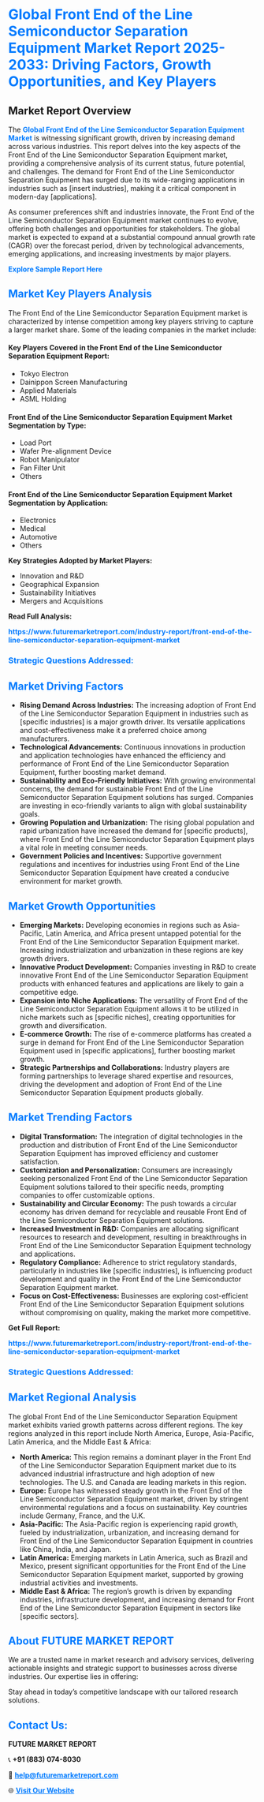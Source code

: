 <h1 style="color: #007BFF;">Global Front End of the Line Semiconductor Separation Equipment Market Report 2025-2033: Driving Factors, Growth Opportunities, and Key Players</h1>

<section id="overview">
<h2>Market Report Overview</h2>
<p>The <a href="https://www.futuremarketreport.com/industry-report/front-end-of-the-line-semiconductor-separation-equipment-market" style="color: #007BFF; text-decoration: none;"><strong>Global Front End of the Line Semiconductor Separation Equipment Market</strong></a> is witnessing significant growth, driven by increasing demand across various industries. This report delves into the key aspects of the Front End of the Line Semiconductor Separation Equipment market, providing a comprehensive analysis of its current status, future potential, and challenges. The demand for Front End of the Line Semiconductor Separation Equipment has surged due to its wide-ranging applications in industries such as [insert industries], making it a critical component in modern-day [applications].</p>
<p>As consumer preferences shift and industries innovate, the Front End of the Line Semiconductor Separation Equipment market continues to evolve, offering both challenges and opportunities for stakeholders. The global market is expected to expand at a substantial compound annual growth rate (CAGR) over the forecast period, driven by technological advancements, emerging applications, and increasing investments by major players.</p>
</section>

<section id="overview">
<p><a href="https://www.futuremarketreport.com/request-sample/reportId=54522" style="color: #007BFF; text-decoration: none;"><strong>Explore Sample Report Here</strong></a></p>
</section>

<section id="key-players">
<h2 style="color: #007BFF;">Market Key Players Analysis</h2>
<p>The Front End of the Line Semiconductor Separation Equipment market is characterized by intense competition among key players striving to capture a larger market share. Some of the leading companies in the market include:</p>
<h4>Key Players Covered in the Front End of the Line Semiconductor Separation Equipment Report:</h4>
<ul><li>Tokyo Electron</li><li>Dainippon Screen Manufacturing</li><li>Applied Materials</li><li>ASML Holding</li></ul>
<h4>Front End of the Line Semiconductor Separation Equipment Market Segmentation by Type:</h4>
<ul><li>Load Port</li><li>Wafer Pre-alignment Device</li><li>Robot Manipulator</li><li>Fan Filter Unit</li><li>Others</li></ul>

<h4>Front End of the Line Semiconductor Separation Equipment Market Segmentation by Application:</h4>
<ul><li>Electronics</li><li>Medical</li><li>Automotive</li><li>Others</li></ul>
<p><strong>Key Strategies Adopted by Market Players:</strong></p>
<ul>
<li>Innovation and R&D</li>
<li>Geographical Expansion</li>
<li>Sustainability Initiatives</li>
<li>Mergers and Acquisitions</li>
</ul>
</section>

<section>
<p><strong>Read Full Analysis: </strong></p><a href="https://www.futuremarketreport.com/industry-report/front-end-of-the-line-semiconductor-separation-equipment-market" style="color: #007BFF; text-decoration: none;"><strong>https://www.futuremarketreport.com/industry-report/front-end-of-the-line-semiconductor-separation-equipment-market</strong></a>
<h3 style="color: #007BFF;">Strategic Questions Addressed:</h3>
</section>

<section id="driving-factors">
<h2 style="color: #007BFF;">Market Driving Factors</h2>
<ul>
<li><strong>Rising Demand Across Industries:</strong> The increasing adoption of Front End of the Line Semiconductor Separation Equipment in industries such as [specific industries] is a major growth driver. Its versatile applications and cost-effectiveness make it a preferred choice among manufacturers.</li>
<li><strong>Technological Advancements:</strong> Continuous innovations in production and application technologies have enhanced the efficiency and performance of Front End of the Line Semiconductor Separation Equipment, further boosting market demand.</li>
<li><strong>Sustainability and Eco-Friendly Initiatives:</strong> With growing environmental concerns, the demand for sustainable Front End of the Line Semiconductor Separation Equipment solutions has surged. Companies are investing in eco-friendly variants to align with global sustainability goals.</li>
<li><strong>Growing Population and Urbanization:</strong> The rising global population and rapid urbanization have increased the demand for [specific products], where Front End of the Line Semiconductor Separation Equipment plays a vital role in meeting consumer needs.</li>
<li><strong>Government Policies and Incentives:</strong> Supportive government regulations and incentives for industries using Front End of the Line Semiconductor Separation Equipment have created a conducive environment for market growth.</li>
</ul>
</section>

<section id="growth-opportunities">
<h2 style="color: #007BFF;">Market Growth Opportunities</h2>
<ul>
<li><strong>Emerging Markets:</strong> Developing economies in regions such as Asia-Pacific, Latin America, and Africa present untapped potential for the Front End of the Line Semiconductor Separation Equipment market. Increasing industrialization and urbanization in these regions are key growth drivers.</li>
<li><strong>Innovative Product Development:</strong> Companies investing in R&D to create innovative Front End of the Line Semiconductor Separation Equipment products with enhanced features and applications are likely to gain a competitive edge.</li>
<li><strong>Expansion into Niche Applications:</strong> The versatility of Front End of the Line Semiconductor Separation Equipment allows it to be utilized in niche markets such as [specific niches], creating opportunities for growth and diversification.</li>
<li><strong>E-commerce Growth:</strong> The rise of e-commerce platforms has created a surge in demand for Front End of the Line Semiconductor Separation Equipment used in [specific applications], further boosting market growth.</li>
<li><strong>Strategic Partnerships and Collaborations:</strong> Industry players are forming partnerships to leverage shared expertise and resources, driving the development and adoption of Front End of the Line Semiconductor Separation Equipment products globally.</li>
</ul>
</section>

<section id="trending-factors">
<h2 style="color: #007BFF;">Market Trending Factors</h2>
<ul>
<li><strong>Digital Transformation:</strong> The integration of digital technologies in the production and distribution of Front End of the Line Semiconductor Separation Equipment has improved efficiency and customer satisfaction.</li>
<li><strong>Customization and Personalization:</strong> Consumers are increasingly seeking personalized Front End of the Line Semiconductor Separation Equipment solutions tailored to their specific needs, prompting companies to offer customizable options.</li>
<li><strong>Sustainability and Circular Economy:</strong> The push towards a circular economy has driven demand for recyclable and reusable Front End of the Line Semiconductor Separation Equipment solutions.</li>
<li><strong>Increased Investment in R&D:</strong> Companies are allocating significant resources to research and development, resulting in breakthroughs in Front End of the Line Semiconductor Separation Equipment technology and applications.</li>
<li><strong>Regulatory Compliance:</strong> Adherence to strict regulatory standards, particularly in industries like [specific industries], is influencing product development and quality in the Front End of the Line Semiconductor Separation Equipment market.</li>
<li><strong>Focus on Cost-Effectiveness:</strong> Businesses are exploring cost-efficient Front End of the Line Semiconductor Separation Equipment solutions without compromising on quality, making the market more competitive.</li>
</ul>
</section>

<section>
<p><strong>Get Full Report: </strong></p><a href="https://www.futuremarketreport.com/industry-report/front-end-of-the-line-semiconductor-separation-equipment-market" style="color: #007BFF; text-decoration: none;"><strong>https://www.futuremarketreport.com/industry-report/front-end-of-the-line-semiconductor-separation-equipment-market</strong></a>
<h3 style="color: #007BFF;">Strategic Questions Addressed:</h3>
</section>


<section id="regional-analysis">
<h2 style="color: #007BFF;">Market Regional Analysis</h2>
<p>The global Front End of the Line Semiconductor Separation Equipment market exhibits varied growth patterns across different regions. The key regions analyzed in this report include North America, Europe, Asia-Pacific, Latin America, and the Middle East & Africa:</p>
<ul>
<li><strong>North America:</strong> This region remains a dominant player in the Front End of the Line Semiconductor Separation Equipment market due to its advanced industrial infrastructure and high adoption of new technologies. The U.S. and Canada are leading markets in this region.</li>
<li><strong>Europe:</strong> Europe has witnessed steady growth in the Front End of the Line Semiconductor Separation Equipment market, driven by stringent environmental regulations and a focus on sustainability. Key countries include Germany, France, and the U.K.</li>
<li><strong>Asia-Pacific:</strong> The Asia-Pacific region is experiencing rapid growth, fueled by industrialization, urbanization, and increasing demand for Front End of the Line Semiconductor Separation Equipment in countries like China, India, and Japan.</li>
<li><strong>Latin America:</strong> Emerging markets in Latin America, such as Brazil and Mexico, present significant opportunities for the Front End of the Line Semiconductor Separation Equipment market, supported by growing industrial activities and investments.</li>
<li><strong>Middle East & Africa:</strong> The region’s growth is driven by expanding industries, infrastructure development, and increasing demand for Front End of the Line Semiconductor Separation Equipment in sectors like [specific sectors].</li>
</ul>
</section>

<footer>
<h2 style="color: #007BFF;">About FUTURE MARKET REPORT</h2>
<p>We are a trusted name in market research and advisory services, delivering actionable insights and strategic support to businesses across diverse industries. Our expertise lies in offering:</p>

<p>Stay ahead in today’s competitive landscape with our tailored research solutions.</p>

<h2 style="color: #007BFF;">Contact Us:</h2>
<p><strong>FUTURE MARKET REPORT</strong></p>
<p>📞 <strong>+91 (883) 074-8030</strong></p>
<p>📧 <strong><a href="mailto:help@futuremarketreport.com" style="color: #007BFF;">help@futuremarketreport.com</a></strong></p>
<p>🌐 <strong><a href="https://www.futuremarketreport.com/" style="color: #007BFF;">Visit Our Website</a></strong></p>
</footer>